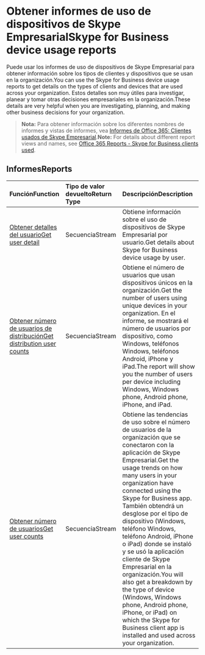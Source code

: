 # <a name="skype-for-business-device-usage-reports"></a><span data-ttu-id="df79d-101">Obtener informes de uso de dispositivos de Skype Empresarial</span><span class="sxs-lookup"><span data-stu-id="df79d-101">Skype for Business device usage reports</span></span>

<span data-ttu-id="df79d-102">Puede usar los informes de uso de dispositivos de Skype Empresarial para obtener información sobre los tipos de clientes y dispositivos que se usan en la organización.</span><span class="sxs-lookup"><span data-stu-id="df79d-102">You can use the Skype for Business device usage reports to get details on the types of clients and devices that are used across your organization.</span></span> <span data-ttu-id="df79d-103">Estos detalles son muy útiles para investigar, planear y tomar otras decisiones empresariales en la organización.</span><span class="sxs-lookup"><span data-stu-id="df79d-103">These details are very helpful when you are investigating, planning, and making other business decisions for your organization.</span></span>

> <span data-ttu-id="df79d-104">**Nota:** Para obtener información sobre los diferentes nombres de informes y vistas de informes, vea [Informes de Office 365: Clientes usados de Skype Empresarial]((https://support.office.com/client/Skype-for-Business-clients-used-b9019c36-034f-40c7-acb0-c2a0400b03c3)).</span><span class="sxs-lookup"><span data-stu-id="df79d-104">**Note:** For details about different report views and names, see [Office 365 Reports - Skype for Business clients used]((https://support.office.com/client/Skype-for-Business-clients-used-b9019c36-034f-40c7-acb0-c2a0400b03c3)).</span></span>

## <a name="reports"></a><span data-ttu-id="df79d-105">Informes</span><span class="sxs-lookup"><span data-stu-id="df79d-105">Reports</span></span>

| <span data-ttu-id="df79d-106">Función</span><span class="sxs-lookup"><span data-stu-id="df79d-106">Function</span></span>                                 | <span data-ttu-id="df79d-107">Tipo de valor devuelto</span><span class="sxs-lookup"><span data-stu-id="df79d-107">Return Type</span></span> | <span data-ttu-id="df79d-108">Descripción</span><span class="sxs-lookup"><span data-stu-id="df79d-108">Description</span></span>                              |
| :--------------------------------------- | :---------- | :--------------------------------------- |
| [<span data-ttu-id="df79d-109">Obtener detalles del usuario</span><span class="sxs-lookup"><span data-stu-id="df79d-109">Get user detail</span></span>](../api/reportroot_getskypeforbusinessdeviceusageuserdetail.md) | <span data-ttu-id="df79d-110">Secuencia</span><span class="sxs-lookup"><span data-stu-id="df79d-110">Stream</span></span>      | <span data-ttu-id="df79d-111">Obtiene información sobre el uso de dispositivos de Skype Empresarial por usuario.</span><span class="sxs-lookup"><span data-stu-id="df79d-111">Get details about Skype for Business device usage by user.</span></span> |
| [<span data-ttu-id="df79d-112">Obtener número de usuarios de distribución</span><span class="sxs-lookup"><span data-stu-id="df79d-112">Get distribution user counts</span></span>](../api/reportroot_getskypeforbusinessdeviceusagedistributionusercounts.md) | <span data-ttu-id="df79d-113">Secuencia</span><span class="sxs-lookup"><span data-stu-id="df79d-113">Stream</span></span>      | <span data-ttu-id="df79d-114">Obtiene el número de usuarios que usan dispositivos únicos en la organización.</span><span class="sxs-lookup"><span data-stu-id="df79d-114">Get the number of users using unique devices in your organization.</span></span> <span data-ttu-id="df79d-115">En el informe, se mostrará el número de usuarios por dispositivo, como Windows, teléfonos Windows, teléfonos Android, iPhone y iPad.</span><span class="sxs-lookup"><span data-stu-id="df79d-115">The report will show you the number of users per device including Windows, Windows phone, Android phone, iPhone, and iPad.</span></span> |
| [<span data-ttu-id="df79d-116">Obtener número de usuarios</span><span class="sxs-lookup"><span data-stu-id="df79d-116">Get user counts</span></span>](../api/reportroot_getskypeforbusinessdeviceusageusercounts.md) | <span data-ttu-id="df79d-117">Secuencia</span><span class="sxs-lookup"><span data-stu-id="df79d-117">Stream</span></span>      | <span data-ttu-id="df79d-118">Obtiene las tendencias de uso sobre el número de usuarios de la organización que se conectaron con la aplicación de Skype Empresarial.</span><span class="sxs-lookup"><span data-stu-id="df79d-118">Get the usage trends on how many users in your organization have connected using the Skype for Business app.</span></span> <span data-ttu-id="df79d-119">También obtendrá un desglose por el tipo de dispositivo (Windows, teléfono Windows, teléfono Android, iPhone o iPad) donde se instaló y se usó la aplicación cliente de Skype Empresarial en la organización.</span><span class="sxs-lookup"><span data-stu-id="df79d-119">You will also get a breakdown by the type of device (Windows, Windows phone, Android phone, iPhone, or iPad) on which the Skype for Business client app is installed and used across your organization.</span></span> |
